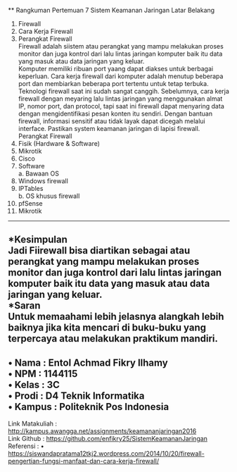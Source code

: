 ** Rangkuman Pertemuan 7 Sistem Keamanan Jaringan
Latar Belakang<br>
1.	Firewall<br>
2.	Cara Kerja Firewall<br>
3.	Perangkat Firewall<br>
Firewall adalah siistem atau perangkat yang mampu melakukan proses monitor dan juga kontrol dari lalu lintas jaringan komputer baik itu data yang masuk atau data jaringan yang keluar.<br>
Komputer memiliki ribuan port yaang dapat diakses untuk berbagai keperluan. Cara kerja firewall dari komputer adalah menutup beberapa port dan membiarkan beberapa port tertentu untuk tetap terbuka. Teknologi firewall saat ini sudah sangat canggih. Sebelumnya, cara kerja firewall dengan meyaring lalu lintas jaringan yang menggunakan almat IP, nomor port, dan protocol, tapi saat ini firewall dapat menyaring data dengan mengidentifikasi pesan konten itu sendiri. Dengan bantuan firewall, informasi sensitif atau tidak layak dapat dicegah melalui interface. Pastikan system keamanan jaringan di lapisi firewall.
Perangkat Firewall<br>
1.	Fisik (Hardware & Software)<br>
2.	Mikrotik<br>
3.	Cisco<br>
4.	Software<br>
a. Bawaan OS<br>
5.	Windows firewall<br>
6.	IPTables <br>
b. OS khusus firewall<br>
7.	pfSense<br>
8.	Mikrotik<br>
-------
*Kesimpulan<br>
Jadi Fiirewall bisa diartikan sebagai atau perangkat yang mampu melakukan proses monitor dan juga kontrol dari lalu lintas jaringan komputer baik itu data yang masuk atau data jaringan yang keluar.<br>
*Saran<br>
Untuk memaahami lebih jelasnya alangkah lebih baiknya jika kita mencari di buku-buku yang terpercaya atau melakukan praktikum mandiri.<br>
-------
•	Nama : Entol Achmad Fikry Ilhamy<br>
•	NPM : 1144115<br>
•	Kelas : 3C<br>
•	Prodi : D4 Teknik Informatika<br>
•	Kampus : Politeknik Pos Indonesia<br>
-------
Link Matakuliah : http://kampus.awangga.net/assignments/keamananjaringan2016<br>
Link Github : https://github.com/enfikry25/SistemKeamananJaringan<br>
Referensi :
•	https://siswandapratama12tkj2.wordpress.com/2014/10/20/firewall-pengertian-fungsi-manfaat-dan-cara-kerja-firewall/<br>
